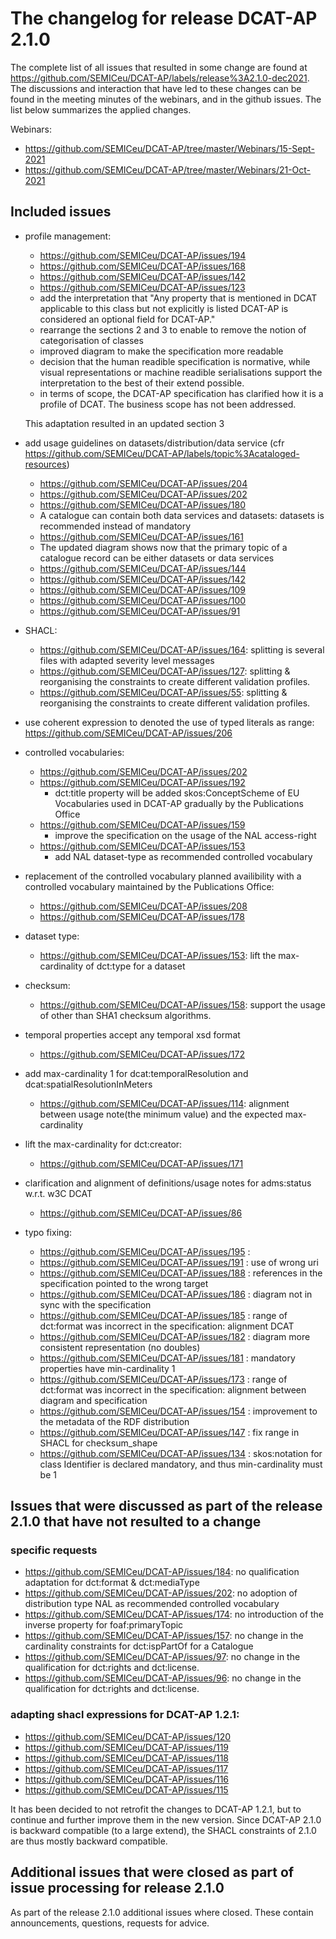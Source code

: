 # The changelog for release DCAT-AP 2.1.0

The complete list of all issues that resulted in some change are found at https://github.com/SEMICeu/DCAT-AP/labels/release%3A2.1.0-dec2021.  The discussions and interaction that have led to these changes can be found in the meeting minutes of the webinars, and in the github issues. The list below summarizes the applied changes.  

Webinars:
  - https://github.com/SEMICeu/DCAT-AP/tree/master/Webinars/15-Sept-2021
  - https://github.com/SEMICeu/DCAT-AP/tree/master/Webinars/21-Oct-2021

## Included issues 

- profile management:
   - https://github.com/SEMICeu/DCAT-AP/issues/194
   - https://github.com/SEMICeu/DCAT-AP/issues/168
   - https://github.com/SEMICeu/DCAT-AP/issues/142
   - https://github.com/SEMICeu/DCAT-AP/issues/123
   - add the interpretation that "Any  property  that  is mentioned  in  DCAT  applicable  to  this  class  but  not 
explicitly  is  listed    DCAT-AP  is  considered  an  optional field for DCAT-AP."
   - rearrange the sections 2 and 3 to enable to remove the notion of categorisation of classes
   - improved diagram to make the specification more readable
   - decision that the human readible specification is normative, while visual representations or machine readible serialisations support the interpretation to the best of their extend possible.
   - in terms of scope, the DCAT-AP specification has clarified how it is a profile of DCAT. The business scope has not been addressed.
	
   This adaptation resulted in an updated section 3
	 
- add usage guidelines on datasets/distribution/data service (cfr https://github.com/SEMICeu/DCAT-AP/labels/topic%3Acataloged-resources)
   - https://github.com/SEMICeu/DCAT-AP/issues/204 
   - https://github.com/SEMICeu/DCAT-AP/issues/202
   - https://github.com/SEMICeu/DCAT-AP/issues/180
	- A catalogue can contain both data services and datasets: datasets is recommended instead of mandatory
   - https://github.com/SEMICeu/DCAT-AP/issues/161
	- The updated diagram shows now that the primary topic of a catalogue record can be either datasets or data services
   - https://github.com/SEMICeu/DCAT-AP/issues/144
   - https://github.com/SEMICeu/DCAT-AP/issues/142
   - https://github.com/SEMICeu/DCAT-AP/issues/109 
   - https://github.com/SEMICeu/DCAT-AP/issues/100
   - https://github.com/SEMICeu/DCAT-AP/issues/91
	
- SHACL:
    - https://github.com/SEMICeu/DCAT-AP/issues/164: splitting is several files with adapted severity level messages	
    - https://github.com/SEMICeu/DCAT-AP/issues/127: splitting & reorganising the constraints to create different validation profiles.
    - https://github.com/SEMICeu/DCAT-AP/issues/55: splitting & reorganising the constraints to create different validation profiles.
	 
- use coherent expression to denoted the use of typed literals as range:
   https://github.com/SEMICeu/DCAT-AP/issues/206
   
- controlled vocabularies:
   - https://github.com/SEMICeu/DCAT-AP/issues/202
   - https://github.com/SEMICeu/DCAT-AP/issues/192
        - dct:title property will be added skos:ConceptScheme of EU Vocabularies used in DCAT-AP gradually by the Publications Office
   - https://github.com/SEMICeu/DCAT-AP/issues/159
        - improve the specification on the usage of the NAL access-right
   - https://github.com/SEMICeu/DCAT-AP/issues/153
        - add NAL dataset-type as recommended controlled vocabulary

- replacement of the controlled vocabulary planned availibility with a controlled vocabulary maintained by the Publications Office:
   - https://github.com/SEMICeu/DCAT-AP/issues/208
   - https://github.com/SEMICeu/DCAT-AP/issues/178

- dataset type:
   - https://github.com/SEMICeu/DCAT-AP/issues/153: lift the max-cardinality of dct:type for a dataset

- checksum: 
   - https://github.com/SEMICeu/DCAT-AP/issues/158: support the usage of other than SHA1 checksum algorithms.   
 
- temporal properties accept any temporal xsd format
   - https://github.com/SEMICeu/DCAT-AP/issues/172

- add max-cardinality 1 for dcat:temporalResolution and dcat:spatialResolutionInMeters
   - https://github.com/SEMICeu/DCAT-AP/issues/114: alignment between usage note(the minimum value) and the expected max-cardinality 
   
- lift the max-cardinality for dct:creator:
   - https://github.com/SEMICeu/DCAT-AP/issues/171

- clarification and alignment of definitions/usage notes for adms:status w.r.t. w3C DCAT
   - https://github.com/SEMICeu/DCAT-AP/issues/86 
 
- typo fixing:
   - https://github.com/SEMICeu/DCAT-AP/issues/195 : 
   - https://github.com/SEMICeu/DCAT-AP/issues/191 : use of wrong uri 
   - https://github.com/SEMICeu/DCAT-AP/issues/188 : references in the specification pointed to the wrong target
   - https://github.com/SEMICeu/DCAT-AP/issues/186 : diagram not in sync with the specification
   - https://github.com/SEMICeu/DCAT-AP/issues/185 : range of dct:format was incorrect in the specification: alignment DCAT
   - https://github.com/SEMICeu/DCAT-AP/issues/182 : diagram more consistent representation (no doubles)
   - https://github.com/SEMICeu/DCAT-AP/issues/181 : mandatory properties have min-cardinality 1 
   - https://github.com/SEMICeu/DCAT-AP/issues/173 : range of dct:format was incorrect in the specification: alignment between diagram and specification
   - https://github.com/SEMICeu/DCAT-AP/issues/154 : improvement to the metadata of the RDF distribution
   - https://github.com/SEMICeu/DCAT-AP/issues/147 : fix range in SHACL for checksum_shape
   - https://github.com/SEMICeu/DCAT-AP/issues/134 : skos:notation for class Identifier is declared mandatory, and thus min-cardinality must be 1
   
## Issues that were discussed as part of the release 2.1.0 that have not resulted to a change

### specific requests
- https://github.com/SEMICeu/DCAT-AP/issues/184: no qualification adaptation for dct:format & dct:mediaType   
- https://github.com/SEMICeu/DCAT-AP/issues/202: no adoption of distribution type NAL as recommended controlled vocabulary   
- https://github.com/SEMICeu/DCAT-AP/issues/174: no introduction of the inverse property for foaf:primaryTopic 
- https://github.com/SEMICeu/DCAT-AP/issues/157: no change in the cardinality constraints for dct:ispPartOf for a Catalogue
- https://github.com/SEMICeu/DCAT-AP/issues/97: no change in the qualification for dct:rights and dct:license.
- https://github.com/SEMICeu/DCAT-AP/issues/96: no change in the qualification for dct:rights and dct:license.

### adapting shacl expressions for DCAT-AP 1.2.1:
   - https://github.com/SEMICeu/DCAT-AP/issues/120
   - https://github.com/SEMICeu/DCAT-AP/issues/119
   - https://github.com/SEMICeu/DCAT-AP/issues/118
   - https://github.com/SEMICeu/DCAT-AP/issues/117
   - https://github.com/SEMICeu/DCAT-AP/issues/116
   - https://github.com/SEMICeu/DCAT-AP/issues/115
   
   It has been decided to not retrofit the changes to DCAT-AP 1.2.1, but to continue and further improve them in the new version. 
   Since DCAT-AP 2.1.0 is backward compatible (to a large extend), the SHACL constraints of 2.1.0 are thus mostly backward compatible.

## Additional issues that were closed as part of issue processing for release 2.1.0  
As part of the release 2.1.0 additional issues where closed. These contain announcements, questions, requests for advice.
